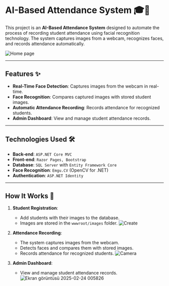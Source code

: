 # AI-Based Attendance System 🎓📸

This project is an **AI-Based Attendance System** designed to automate the process of recording student attendance using facial recognition technology. The system captures images from a webcam, recognizes faces, and records attendance automatically.

![Home page](https://github.com/user-attachments/assets/21bb83de-a4ea-4c8c-873f-6ece0d5e22dc)

---

## Features ✨

- **Real-Time Face Detection**: Captures images from the webcam in real-time.
- **Face Recognition**: Compares captured images with stored student images.
- **Automatic Attendance Recording**: Records attendance for recognized students.
- **Admin Dashboard**: View and manage student attendance records.

---

## Technologies Used 🛠️

- **Back-end**: `ASP.NET Core MVC`
- **Front-end**: `Razor Pages, Bootstrap`
- **Database**: `SQL Server` with `Entity Framework Core`
- **Face Recognition**: `Emgu.CV` (OpenCV for .NET)
- **Authentication**: `ASP.NET Identity`

---

## How It Works 🚀

1. **Student Registration**:
   - Add students with their images to the database.
   - Images are stored in the `wwwroot/images` folder.
![Create](https://github.com/user-attachments/assets/f399eed1-9f33-4cb4-bd4e-f8bdae3ea032)

2. **Attendance Recording**:
   - The system captures images from the webcam.
   - Detects faces and compares them with stored images.
   - Records attendance for recognized students.
![Camera](https://github.com/user-attachments/assets/51072296-3c48-4df3-82e3-6a5c1262541e)

3. **Admin Dashboard**:
   - View and manage student attendance records.
![Ekran görüntüsü 2025-02-24 005826](https://github.com/user-attachments/assets/fe9ac1fa-06fa-4a17-986a-5733d00c4cd1)
